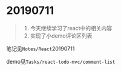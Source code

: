 # 20190711

> 1. 今天继续学习了react中的相关内容
> 2. 实现了小demo评论区列表

笔记见`Notes/React`20190711

demo见`Tasks/react-todo-mvc/comment-list`